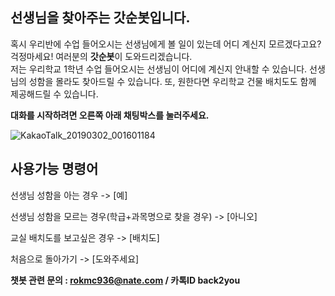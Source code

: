 ## 선생님을 찾아주는 갓순봇입니다.

혹시 우리반에 수업 들어오시는 선생님에게 볼 일이 있는데 어디 계신지 모르겠다고요?  
걱정마세요! 여러분의 **갓순봇**이 도와드리겠습니다.  
저는 우리학교 1학년 수업 들어오시는 선생님이 어디에 계신지 안내할 수 있습니다.
선생님의 성함을 몰라도 찾아드릴 수 있습니다.
또, 원한다면 우리학교 건물 배치도도 함께 제공해드릴 수 있습니다.

**대화를 시작하려면 오른쪽 아래 채팅박스를 눌러주세요.**

![KakaoTalk_20190302_001601184](https://user-images.githubusercontent.com/103111048/163158052-a4193f8e-cb33-427c-93d2-9872b8a8a790.gif) 

## 사용가능 명령어
선생님 성함을 아는 경우 -> [예]

선생님 성함을 모르는 경우(학급+과목명으로 찾을 경우) -> [아니오]

교실 배치도를 보고싶은 경우 -> [배치도]

처음으로 돌아가기 -> [도와주세요]


**챗봇 관련 문의 : rokmc936@nate.com / 카톡ID back2you**
